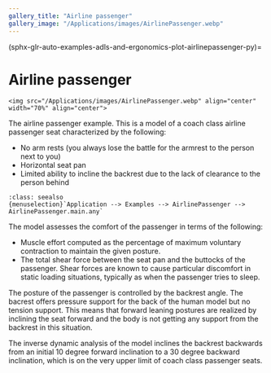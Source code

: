 ```yaml
---
gallery_title: "Airline passenger"
gallery_image: "/Applications/images/AirlinePassenger.webp"
---
```


(sphx-glr-auto-examples-adls-and-ergonomics-plot-airlinepassenger-py)=

# Airline passenger

````{sidebar} **Example**
<img src="/Applications/images/AirlinePassenger.webp" align="center" width="70%" align="center">

````
The airline passenger example. This is a model of a coach class airline passenger seat
characterized by the following:

- No arm rests (you always lose the battle for the armrest  to the person next to you)
- Horizontal seat pan
- Limited ability to incline the backrest due to the lack of clearance to the person behind

```{admonition} **Main file location in AMMR:**
:class: seealso
{menuselection}`Application --> Examples --> AirlinePassenger -->
AirlinePassenger.main.any`
```


The model assesses the comfort of the passenger in terms of
the following:

- Muscle effort computed as the percentage of maximum
  voluntary contraction to maintain the given posture.
- The total shear force between the seat pan and the
  buttocks of the passenger. Shear forces are known to
  cause particular discomfort in static loading situations,
  typically as when the passenger tries to sleep.

The posture of the passenger is controlled by the backrest
angle. The bacrest offers pressure support for the back
of the human model but no tension support. This means that
forward leaning postures are realized by inclining the
seat forward and the body is not getting any support from
the backrest in this situation.

The inverse dynamic analysis of the model inclines the
backrest backwards from an initial 10 degree forward
inclination to a 30 degree backward inclination, which
is on the very upper limit of coach class passenger seats.

